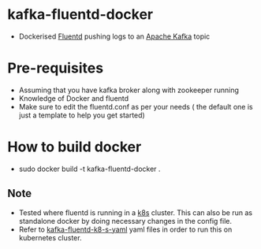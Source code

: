 # kafka-fluentd-docker
 - Dockerised [Fluentd](https://www.fluentd.org/) pushing logs to an [Apache Kafka](http://kafka.apache.org/) topic

# Pre-requisites
- Assuming that you have kafka broker along with zookeeper running
- Knowledge of Docker and fluentd
- Make sure to edit the fluentd.conf as per your needs ( the default one is just a template to   help you get started)

# How to build docker
- sudo docker build -t kafka-fluentd-docker .

## Note
- Tested where fluentd is running in a [k8s](https://kubernetes.io/) cluster. This can also be run as standalone docker by doing necessary changes in the config file.
- Refer to [kafka-fluentd-k8-s-yaml](https://github.com/sai3010/kafka-fluentd-k8-s-yaml) yaml files in order to run this on kubernetes cluster.